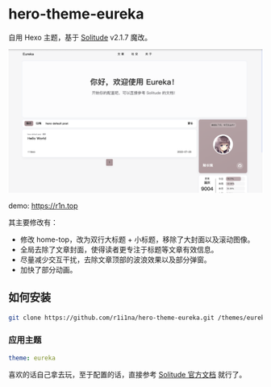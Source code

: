 # hero-theme-eureka
自用 Hexo 主题，基于 [Solitude](https://github.com/everfu/hexo-theme-solitude) v2.1.7 魔改。

![预览](/preview.png)

demo: https://r1n.top

其主要修改有：
- 修改 home-top，改为双行大标题 + 小标题，移除了大封面以及滚动图像。
- 全局去除了文章封面，使得读者更专注于标题等文章有效信息。
- 尽量减少交互干扰，去除文章顶部的波浪效果以及部分弹窗。
- 加快了部分动画。

## 如何安装
```bash
git clone https://github.com/r1i1na/hero-theme-eureka.git /themes/eureka
```
### 应用主题
```yaml
theme: eureka
```

喜欢的话自己拿去玩，至于配置的话，直接参考 [Solitude 官方文档](https://solitude.js.org/zh/) 就行了。
